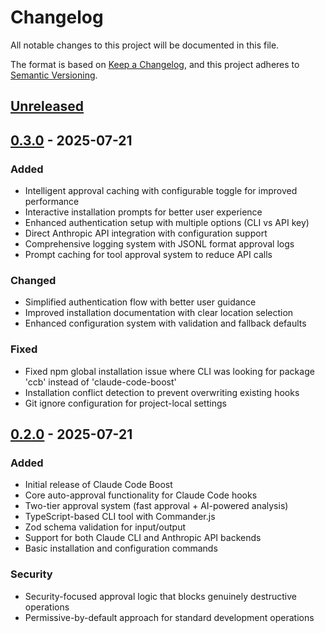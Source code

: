 # Changelog

All notable changes to this project will be documented in this file.

The format is based on [Keep a Changelog](https://keepachangelog.com/en/1.0.0/),
and this project adheres to [Semantic Versioning](https://semver.org/spec/v2.0.0.html).

## [Unreleased]

## [0.3.0] - 2025-07-21

### Added
- Intelligent approval caching with configurable toggle for improved performance
- Interactive installation prompts for better user experience
- Enhanced authentication setup with multiple options (CLI vs API key)
- Direct Anthropic API integration with configuration support
- Comprehensive logging system with JSONL format approval logs
- Prompt caching for tool approval system to reduce API calls

### Changed
- Simplified authentication flow with better user guidance
- Improved installation documentation with clear location selection
- Enhanced configuration system with validation and fallback defaults

### Fixed
- Fixed npm global installation issue where CLI was looking for package 'ccb' instead of 'claude-code-boost'
- Installation conflict detection to prevent overwriting existing hooks
- Git ignore configuration for project-local settings

## [0.2.0] - 2025-07-21

### Added
- Initial release of Claude Code Boost
- Core auto-approval functionality for Claude Code hooks
- Two-tier approval system (fast approval + AI-powered analysis)
- TypeScript-based CLI tool with Commander.js
- Zod schema validation for input/output
- Support for both Claude CLI and Anthropic API backends
- Basic installation and configuration commands

### Security
- Security-focused approval logic that blocks genuinely destructive operations
- Permissive-by-default approach for standard development operations

[Unreleased]: https://github.com/yifanzz/claude-code-boost/compare/v0.3.0...HEAD
[0.3.0]: https://github.com/yifanzz/claude-code-boost/compare/v0.2.0...v0.3.0
[0.2.0]: https://github.com/yifanzz/claude-code-boost/releases/tag/v0.2.0